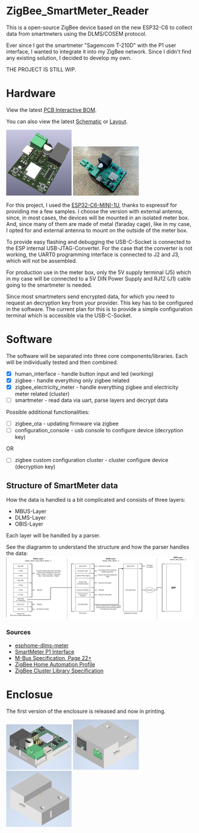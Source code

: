 # ZigBee_SmartMeter_Reader
This is a open-source ZigBee device based on the new ESP32-C6 to collect data from smartmeters using the DLMS/COSEM protocol.

Ever since I got the smartmeter "Sagemcom T-210D" with the P1 user interface, I wanted to integrate it into my ZigBee network.
Since I didn't find any existing solution, I decided to develop my own.

THE PROJECT IS STILL WIP.

# Hardware
View the latest [PCB Interactive BOM](https://htmlpreview.github.io/?https://github.com/Tropaion/ZigBee_SmartMeter_Reader/blob/main/hardware/bom/ibom.html).

You can also view the latest [Schematic](https://kicanvas.org/?github=https%3A%2F%2Fgithub.com%2FTropaion%2FZigBee_SmartMeter_Reader%2Fblob%2Fmain%2Fhardware%2Fexternal_antenna%2FZBSmartMeter.kicad_sch) or [Layout](https://kicanvas.org/?github=https%3A%2F%2Fgithub.com%2FTropaion%2FZigBee_SmartMeter_Reader%2Fblob%2Fmain%2Fhardware%2Fexternal_antenna%2FZBSmartMeter.kicad_pcb).

<img src="https://github.com/Tropaion/ZigBee_SmartMeter_Reader/blob/main/images/pcb.png?raw=true" width="35%" />
<img src="https://github.com/Tropaion/ZigBee_SmartMeter_Reader/blob/main/images/pcb_real.jpg?raw=true" width="35%" />

For this project, I used the [ESP32-C6-MINI-1U](https://www.espressif.com/sites/default/files/documentation/esp32-mini-1_datasheet_en.pdf), thanks to espressif for providing me a few samples.
I choose the version with external antenna, since, in most cases, the devices will be mounted in an isolated meter box. And, since many of them are made of metal (faraday cage), like in my case, 
I opted for and external antenna to mount on the outside of the meter box.

To provide easy flashing and debugging the USB-C-Socket is connected to the ESP internal USB-JTAG-Converter.
For the case that the converter is not working, the UART0 programming interface is connected to J2 and J3, which will not be assembled.

For production use in the meter box, only the 5V supply terminal (J5) which in my case will be connected to a 5V DIN Power Supply and RJ12 (J1) cable going to the smartmeter is needed.

Since most smartmeters send encrypted data, for which you need to request an decryption key from your provider.
This key has to be configured in the software. The current plan for this is to provide a simple configuration terminal which is accessible via the USB-C-Socket.

# Software
The software will be separated into three core components/libraries.
Each will be individually tested and then combined.
- [x] human_interface - handle button input and led (working)
- [x] zigbee - handle everything only zigbee related
- [x] zigbee_electricity_meter - handle everything zigbee and electricity meter related (cluster)
- [ ] smartmeter - read data via uart, parse layers and decrypt data

Possible additional functionalities:
- [ ] zigbee_ota - updating firmware via zigbee
- [ ] configuration_console - usb console to configure device (decryption key)

OR
- [ ] zigbee custom configuration cluster - cluster configure device (decryption key)

## Structure of SmartMeter data
How the data is handled is a bit complicated and consists of three layers:
- MBUS-Layer
- DLMS-Layer
- OBIS-Layer

Each layer will be handled by a parser.

See the diagramm to understand the structure and how the parser handles the data:
<img src="https://github.com/Tropaion/ZigBee_SmartMeter_Reader/blob/main/images/smartmeter_data.jpg?raw=true" />

### Sources
 * [esphome-dlms-meter](https://github.com/DomiStyle/esphome-dlms-meter)
 * [SmartMeter P1 Interface](https://www.netz-noe.at/Download-(1)/Smart-Meter/218_9_SmartMeter_Kundenschnittstelle_lektoriert_14.aspx)
 * [M-Bus Specification, Page 22+](https://m-bus.com/assets/downloads/MBDOC48.PDF)
 * [ZigBee Home Automation Profile](https://community.nxp.com/pwmxy87654/attachments/pwmxy87654/wireless-connectivity/698/1/075367r03ZB_AFG-Home_Automation_Profile_for_Public_Download.pdf)
 * [ZigBee Cluster Library Specification](https://zigbeealliance.org/wp-content/uploads/2019/12/07-5123-06-zigbee-cluster-library-specification.pdf)

# Enclosue
The first version of the enclosure is released and now in printing.

<img src="https://github.com/Tropaion/ZigBee_SmartMeter_Reader/blob/main/images/Enclosure_1.png?raw=true" width="35%" />
<img src="https://github.com/Tropaion/ZigBee_SmartMeter_Reader/blob/main/images/Enclosure_2.png?raw=true" width="35%" />
<img src="https://github.com/Tropaion/ZigBee_SmartMeter_Reader/blob/main/images/Enclosure_3.png?raw=true" width="35%" />
